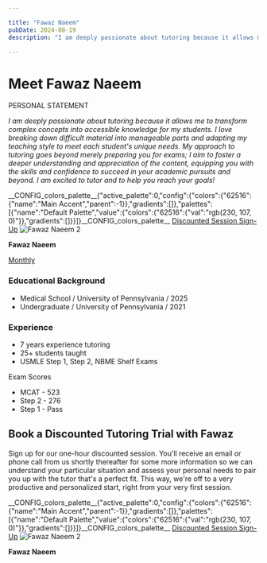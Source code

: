 ```yaml
---

title: "Fawaz Naeem"
pubDate: 2024-08-19
description: "I am deeply passionate about tutoring because it allows me to transform complex concepts into accessible knowledge for my students. I love breaking down di"

---
```



# Meet Fawaz Naeem

PERSONAL STATEMENT

_I am deeply passionate about tutoring because it allows me to transform complex concepts into accessible knowledge for my students. I love breaking down difficult material into manageable parts and adapting my teaching style to meet each student's unique needs. My approach to tutoring goes beyond merely preparing you for exams; I aim to foster a deeper understanding and appreciation of the content, equipping you with the skills and confidence to succeed in your academic pursuits and beyond. I am excited to tutor and to help you reach your goals!_

\_\_CONFIG\_colors\_palette\_\_{"active\_palette":0,"config":{"colors":{"62516":{"name":"Main Accent","parent":-1}},"gradients":\[\]},"palettes":\[{"name":"Default Palette","value":{"colors":{"62516":{"val":"rgb(230, 107, 0)"}},"gradients":\[\]}}\]}\_\_CONFIG\_colors\_palette\_\_ [Discounted Session Sign-Up](/purchase-discounted-session/) ![](https://i2xfwztd2ksbegse.public.blob.vercel-storage.com/wp/2024/08/Fawaz-Naeem-2.webp "Fawaz Naeem 2")

**Fawaz Naeem**

[Monthly](#)

### Educational Background

- Medical School / University of Pennsylvania / 2025
- Undergraduate / University of Pennsylvania / 2021

### Experience

- 7 years experience tutoring
- 25+ students taught
- USMLE Step 1, Step 2, NBME Shelf Exams

Exam Scores

- MCAT - 523
- Step 2 - 276
- Step 1 - Pass

## Book a Discounted Tutoring Trial with Fawaz

Sign up for our one-hour discounted session. You'll receive an email or phone call from us shortly thereafter for some more information so we can understand your particular situation and assess your personal needs to pair you up with the tutor that's a perfect fit. This way, we're off to a very productive and personalized start, right from your very first session.

\_\_CONFIG\_colors\_palette\_\_{"active\_palette":0,"config":{"colors":{"62516":{"name":"Main Accent","parent":-1}},"gradients":\[\]},"palettes":\[{"name":"Default Palette","value":{"colors":{"62516":{"val":"rgb(230, 107, 0)"}},"gradients":\[\]}}\]}\_\_CONFIG\_colors\_palette\_\_ [Discounted Session Sign-Up](/purchase-discounted-session/) ![](https://i2xfwztd2ksbegse.public.blob.vercel-storage.com/wp/2024/08/Fawaz-Naeem-2.webp "Fawaz Naeem 2")

**Fawaz Naeem**
